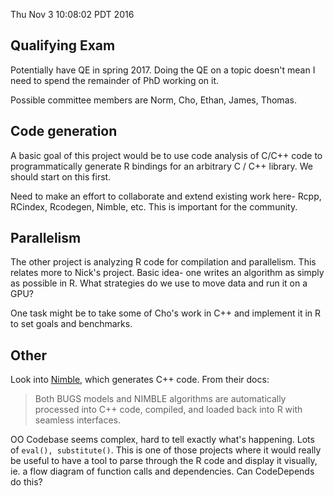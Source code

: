 Thu Nov  3 10:08:02 PDT 2016

## Qualifying Exam

Potentially have QE in spring 2017. Doing the QE on a topic doesn't mean I
need to spend the remainder of PhD working on it.

Possible committee members are Norm, Cho, Ethan, James, Thomas.

## Code generation

A basic goal of this project would be to use code analysis of C/C++ code to
programmatically generate R bindings for an arbitrary C / C++ library.
We should start on this first.

Need to make an effort to collaborate and extend existing work here- Rcpp,
RCindex, Rcodegen, Nimble, etc. This is important for the community.

## Parallelism

The other project is analyzing R code for compilation and parallelism.
This relates more to Nick's project. Basic idea- one writes an algorithm as
simply as possible in R. What strategies do we use to move data and run it
on a GPU?

One task might be to take some of Cho's work in C++ and implement it in R
to set goals and benchmarks.

## Other

Look into [Nimble](https://r-nimble.org/), which generates C++ code. From
their docs:

> Both BUGS models and NIMBLE algorithms are automatically processed into
> C++ code, compiled, and loaded back into R with seamless interfaces.

OO Codebase seems complex, hard to tell exactly what's happening. Lots of
`eval(), substitute()`. This is one of those projects where it would really
be useful to have a tool to parse through the R code and display it
visually, ie. a flow diagram of function calls and dependencies. Can
CodeDepends do this?
